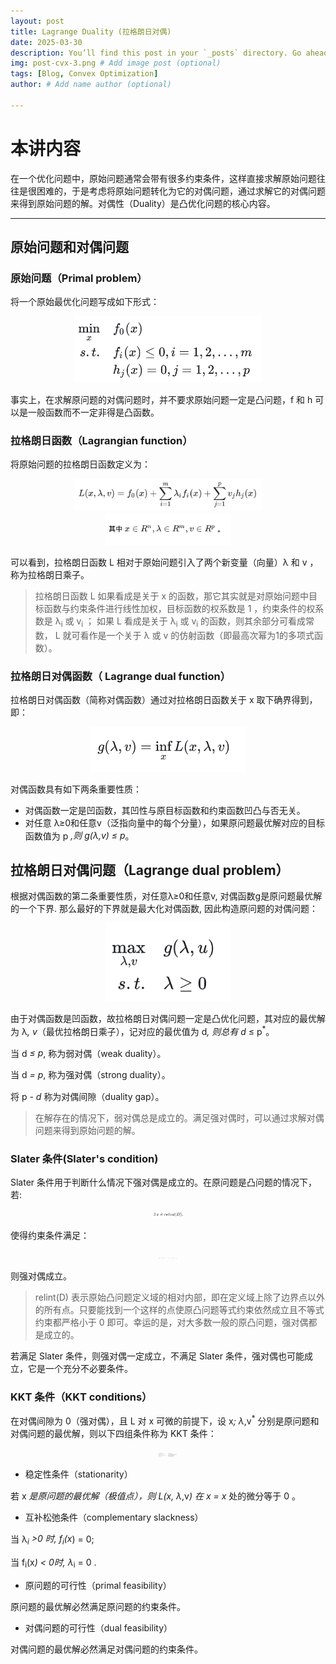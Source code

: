 ```yaml
---
layout: post
title: Lagrange Duality (拉格朗日对偶)
date: 2025-03-30
description: You’ll find this post in your `_posts` directory. Go ahead and edit it and re-build the site to see your changes. # Add post description (optional)
img: post-cvx-3.png # Add image post (optional)
tags: [Blog, Convex Optimization]
author: # Add name author (optional)

---
```

# 本讲内容

在一个优化问题中，原始问题通常会带有很多约束条件，这样直接求解原始问题往往是很困难的，于是考虑将原始问题转化为它的对偶问题，通过求解它的对偶问题来得到原始问题的解。对偶性（Duality）是凸优化问题的核心内容。






---

## 原始问题和对偶问题

### 原始问题（Primal problem）

将一个原始最优化问题写成如下形式：

<figure style="text-align: center;">
<img src="/assets/img/cvx3-1.png" alt="" width="300">
<figcaption></figcaption>
</figure>

事实上，在求解原问题的对偶问题时，并不要求原始问题一定是凸问题，f 和 h 可以是一般函数而不一定非得是凸函数。

### 拉格朗日函数（Lagrangian function）

将原始问题的拉格朗日函数定义为：

<figure style="text-align: center;">
<img src="/assets/img/cvx3-2.png" alt="" width="300"><img src="/assets/img/cvx3-3.png" alt="" width="200">
<figcaption></figcaption>
</figure>

可以看到，拉格朗日函数 L 相对于原始问题引入了两个新变量（向量）λ 和 v ，称为拉格朗日乘子。

> 拉格朗日函数 L 如果看成是关于 x 的函数，那它其实就是对原始问题中目标函数与约束条件进行线性加权，目标函数的权系数是 1 ，约束条件的权系数是 λ<sub>i</sub> 或 v<sub>i</sub> ；
> 如果 L 看成是关于 λ<sub>i</sub> 或 v<sub>i</sub> 的函数，则其余部分可看成常数， L 就可看作是一个关于 λ 或 v 的仿射函数（即最高次幂为1的多项式函数）。

### 拉格朗日对偶函数（ Lagrange dual function）

拉格朗日对偶函数（简称对偶函数）通过对拉格朗日函数关于 x 取下确界得到，即：

<figure style="text-align: center;">
<img src="/assets/img/cvx3-4.png" alt="" width="250">
<figcaption></figcaption>
</figure>

对偶函数具有如下两条重要性质：

- 对偶函数一定是凹函数，其凹性与原目标函数和约束函数凹凸与否无关。
- 对任意 λ≥0和任意v（泛指向量中的每个分量），如果原问题最优解对应的目标函数值为 p<sup>*</sup> ,则 g(λ,v) ≤ p<sup>*</sup>。


## 拉格朗日对偶问题（Lagrange dual problem）

根据对偶函数的第二条重要性质，对任意λ≥0和任意v, 对偶函数g是原问题最优解的一个下界. 那么最好的下界就是最大化对偶函数, 因此构造原问题的对偶问题：

<figure style="text-align: center;">
<img src="/assets/img/cvx3-5.png" alt="" width="200">
<figcaption></figcaption>
</figure>

由于对偶函数是凹函数，故拉格朗日对偶问题一定是凸优化问题，其对应的最优解为 λ<sup>*</sup>, v<sup>*</sup>（最优拉格朗日乘子），记对应的最优值为 d<sup>*</sup>, 则总有 d<sup>*</sup> ≤ p<sup>*</sup>。

当 d<sup>*</sup> ≤ p<sup>*</sup>, 称为弱对偶（weak duality）。

当 d<sup>*</sup> = p<sup>*</sup>, 称为强对偶（strong duality）。

将 p<sup>*</sup> - d<sup>*</sup> 称为对偶间隙（duality gap）。

> 在解存在的情况下，弱对偶总是成立的。满足强对偶时，可以通过求解对偶问题来得到原始问题的解。



### Slater 条件(Slater's condition)

Slater 条件用于判断什么情况下强对偶是成立的。在原问题是凸问题的情况下，若:

<figure style="text-align: center;">
<img src="/assets/img/cvx3-6.png" alt="" width="50">
<figcaption></figcaption>
</figure>

使得约束条件满足：

<figure style="text-align: center;">
<img src="/assets/img/cvx3-7.png" alt="" width="30">
<figcaption></figcaption>
</figure>

则强对偶成立。

>  relint(D) 表示原始凸问题定义域的相对内部，即在定义域上除了边界点以外的所有点。只要能找到一个这样的点使原凸问题等式约束依然成立且不等式约束都严格小于 0 即可。幸运的是，对大多数一般的原凸问题，强对偶都是成立的。

若满足 Slater 条件，则强对偶一定成立，不满足 Slater 条件，强对偶也可能成立，它是一个充分不必要条件。


### KKT 条件（KKT conditions）

在对偶间隙为 0（强对偶），且 L 对 x 可微的前提下，设 x<sup>*</sup>; λ<sup>*</sup>,v<sup>*</sup> 分别是原问题和对偶问题的最优解，则以下四组条件称为 KKT 条件：

<figure style="text-align: center;">
<img src="/assets/img/cvx3-8.png" alt="" width="30">
<figcaption></figcaption>
</figure>

- 稳定性条件（stationarity）

若 x<sup>*</sup> 是原问题的最优解（极值点），则 L(x, λ<sup>*</sup>,v<sup>*</sup>) 在 x = x<sup>*</sup> 处的微分等于 0 。

- 互补松弛条件（complementary slackness）

当 λ<sup>*</sup><sub>i</sub> >0 时, f<sub>i</sub>(x<sup>*</sup>) = 0;

当 f<sub>i</sub>(x<sup>*</sup>) < 0时, λ<sup>*</sup><sub>i</sub> = 0 .

- 原问题的可行性（primal feasibility）

原问题的最优解必然满足原问题的约束条件。

- 对偶问题的可行性（dual feasibility）

对偶问题的最优解必然满足对偶问题的约束条件。

